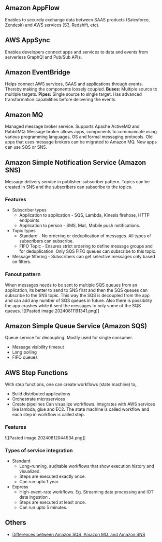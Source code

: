 ## Amazon AppFlow
Enables to securely exchange data between SAAS products (Salesforce, Zendesk) and AWS services (S3, Redshift, etc).
## AWS AppSync
Enables developers connect apps and services to data and events from serverless GraphQl and Pub/Sub APIs.
## Amazon EventBridge
Helps connect AWS services, SAAS and applications through events. Thereby making the components loosely coupled.
**Buses:** Multiple source to multiple targets.
**Pipes:** Single source to single target. Has advanced transformation capabilities before delivering the events.
## Amazon MQ
Managed message broker service. Supports Apache ActiveMQ and RabbitMQ. Message broker allows apps, components to communicate using various programming languages, OS and formal messaging protocols.
Old apps that uses message brokers can be migrated to Amazon MQ. New apps can use SQS or SNS.
## Amazon Simple Notification Service (Amazon SNS)
Message delivery service in publisher-subscriber pattern. Topics can be created in SNS and the subscribers can subscribe to the topics.
### Features
- Subscriber types
	- Application to application - SQS, Lambda, Kinesis firehose, HTTP endpoints.
	- Application to person - SMS, Mail, Mobile push notifications.
- Topic types
	- Standard - No ordering or deduplication of messages. All types of subscribers can subscribe.
	- FIFO Topic - Ensures strict ordering to define message groups and for deduplication. Only SQS FIFO queues can subscribe to this topic.
- Message filtering - Subscribers can get selective messages only based on filters.
### Fanout pattern
When messages needs to be sent to multiple SQS queues from an application, its better to send to SNS first and then the SQS queues can subscribe to the SNS topic. This way the SQS is decoupled from the app and can add any number of SQS queues in future. Also there is possibility the app crashes while it sent the messages to only some of the SQS queues.
![[Pasted image 20240811191341.png]]
## Amazon Simple Queue Service (Amazon SQS)
Queue service for decoupling. Mostly used for single consumer.
- Message visibility timeout
- Long polling
- FIFO queues
## AWS Step Functions
With step functions, one can create workflows (state machine) to,
- Build distributed applications
- Orchestrate microservices
- Create pipelines
Can visualize workflows. Integrates with AWS services like lambda, glue and EC2. The state machine is called workflow and each step in workflow is called step.
### Features
![[Pasted image 20240812044534.png]]
### Types of service integration
 - Standard
	 - Long-running, auditable workflows that show execution history and visualized.
	 - Steps are executed exactly once.
	 - Can run upto 1 year.
 - Express
	 - High-event-rate workflows. Eg. Streaming data processing and IOT data ingestion .
	 - Steps are executed at least once.
	 - Can run upto 5 minutes.
## Others
- [Differences between Amazon SQS, Amazon MQ, and Amazon SNS](https://docs.aws.amazon.com/AWSSimpleQueueService/latest/SQSDeveloperGuide/welcome.html#sqs-difference-from-amazon-mq-sns)